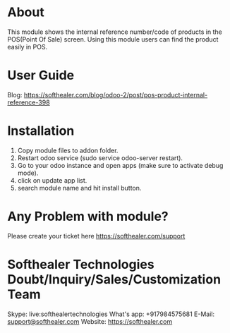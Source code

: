 About
============
This module shows the internal reference number/code of products in the POS(Point Of Sale) screen. Using this module users can find the product easily in POS.

User Guide
============
Blog: https://softhealer.com/blog/odoo-2/post/pos-product-internal-reference-398

Installation
============
1) Copy module files to addon folder.
2) Restart odoo service (sudo service odoo-server restart).
3) Go to your odoo instance and open apps (make sure to activate debug mode).
4) click on update app list.
5) search module name and hit install button.

Any Problem with module?
=====================================
Please create your ticket here https://softhealer.com/support

Softhealer Technologies Doubt/Inquiry/Sales/Customization Team
=====================================
Skype: live:softhealertechnologies
What's app: +917984575681
E-Mail: support@softhealer.com
Website: https://softhealer.com
